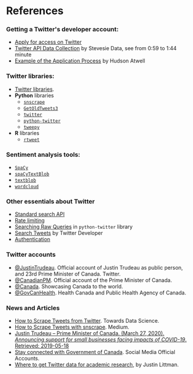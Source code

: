 # References

### Getting a Twitter's developer account:
- [Apply for access on Twitter](https://developer.twitter.com/en/apply-for-access)
- [Twitter API Data Collection](https://youtu.be/Jl-_dDqSaUQ?t=59) by Stevesie Data, see from 0:59 to 1:44 minute
- [Example of the Application Process](https://wptweetboost.com/example-of-the-twitter-developer-account-application-process/) by Hudson Atwell

### Twitter libraries:
- [Twitter libraries](https://developer.twitter.com/en/docs/developer-utilities/twitter-libraries).
- **Python** libraries
    - [`snscrape`](https://github.com/JustAnotherArchivist/snscrape)
    - [`GetOldTweets3`](https://pypi.org/project/GetOldTweets3/)
    - [`twitter`](https://github.com/sixohsix/twitter)
    - [`python-twitter`](https://python-twitter.readthedocs.io/en/latest/)
    - [`tweepy`](http://www.tweepy.org)
- **R** libraries
    - [`rtweet`](https://docs.ropensci.org/rtweet/)

### Sentiment analysis tools:
- [`SpaCy`](https://spacy.io)
- [`spaCyTextBlob`](https://github.com/SamEdwardes/spaCyTextBlob)
- [`textblob`](https://textblob.readthedocs.io/en/dev/)
- [`wordcloud`](https://amueller.github.io/word_cloud/index.html)

### Other essentials about Twitter
- [Standard search API](https://developer.twitter.com/en/docs/tweets/search/api-reference/get-search-tweets)
- [Rate limiting](https://developer.twitter.com/en/docs/basics/rate-limiting)
- [Searching Raw Queries](https://python-twitter.readthedocs.io/en/latest/searching.html#raw-queries) in `python-twitter` library
- [Search Tweets](https://developer.twitter.com/en/docs/tweets/search/api-reference/get-search-tweets) by Twitter Developer
- [Authentication](https://developer.twitter.com/en/docs/basics/authentication/overview)

### Twitter accounts
- [@JustinTrudeau](https://twitter.com/JustinTrudeau?s=20). Official account of Justin Trudeau as public person, and 23rd Prime Minister of Canada. Twitter.
- [@CanadianPM](https://twitter.com/CanadianPM). Official account of the Prime Minister of Canada.
- [@Canada](https://twitter.com/canada?lang=en). Showcasing Canada to the world.
- [@GovCanHealth](https://twitter.com/govcanhealth?lang=en). Health Canada and Public Health Agency of Canada.

### News and Articles
- [How to Scrape Tweets from Twitter](https://towardsdatascience.com/how-to-scrape-tweets-from-twitter-59287e20f0f1). Towards Data Science.
- [How to Scrape Tweets with snscrape](https://medium.com/better-programming/how-to-scrape-tweets-with-snscrape-90124ed006af). Medium.
- [Justin Trudeau – Prime Minister of Canada. (March 27, 2020). *Announcing support for small businesses facing impacts of COVID-19*. Retrieved: 2019-05-18](https://youtu.be/1o-tV0A87l8)
- [Stay connected with Government of Canada](https://www.international.gc.ca/gac-amc/contact-contactez/social-media_medias-sociaux.aspx?lang=eng). Social Media Official Accounts.
- [Where to get Twitter data for academic research](https://gwu-libraries.github.io/sfm-ui/posts/2017-09-14-twitter-data), by Justin Littman.

